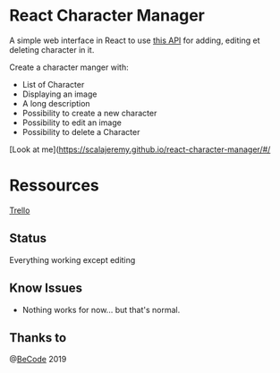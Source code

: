 # React Character Manager

A simple web interface in React to use [this API](https://character-database.becode.xyz/) for adding, editing et deleting character in it.

Create a character manger with:

* List of Character
* Displaying an image
* A long description
* Possibility to create a new character
* Possibility to edit an image
* Possibility to delete a Character

[Look at me](https://scalajeremy.github.io/react-character-manager/#/

# Ressources

[Trello](https://trello.com/b/OOs3UQrF/react-character-manager)

## Status

Everything working except editing

## Know Issues

* Nothing works for now... but that's normal.

## Thanks to


 @[BeCode](http://becode.org) 2019
